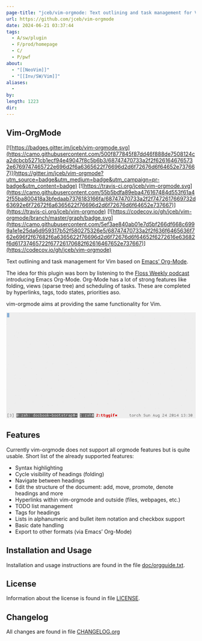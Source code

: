 ```yaml
---
page-title: "jceb/vim-orgmode: Text outlining and task management for Vim based on Emacs' Org-Mode"
url: https://github.com/jceb/vim-orgmode
date: 2024-06-21 03:37:44
tags:
  - A/sw/plugin
  - F/prod/homepage
  - C/
  - P/pwf
about:
  - "[[NeoVim]]"
  - "[[Inv/SW/Vim]]"
aliases:
  - 
by: 
length: 1223
dir: 
---
```


## Vim-OrgMode

[](https://github.com/jceb/vim-orgmode#vim-orgmode)

[![https://badges.gitter.im/jceb/vim-orgmode.svg](https://camo.githubusercontent.com/500f877845f87dd46f888de7508124ca2dcbcb5271cb1ecf94e49047f8c5b6b3/68747470733a2f2f6261646765732e6769747465722e696d2f6a6365622f76696d2d6f72676d6f64652e737667)](https://gitter.im/jceb/vim-orgmode?utm_source=badge&utm_medium=badge&utm_campaign=pr-badge&utm_content=badge) [![https://travis-ci.org/jceb/vim-orgmode.svg](https://camo.githubusercontent.com/55b5bdfa89eba476167484d553f61a42f55ba800418a3bfedaab7376183166fa/68747470733a2f2f7472617669732d63692e6f72672f6a6365622f76696d2d6f72676d6f64652e737667)](https://travis-ci.org/jceb/vim-orgmode) [![https://codecov.io/gh/jceb/vim-orgmode/branch/master/graph/badge.svg](https://camo.githubusercontent.com/5ef3ae840ab01e7d5bf266df668c6999a1e1e25da6d959317b52f580275326e5/68747470733a2f2f636f6465636f762e696f2f67682f6a6365622f76696d2d6f72676d6f64652f6272616e63682f6d61737465722f67726170682f62616467652e737667)](https://codecov.io/gh/jceb/vim-orgmode)

Text outlining and task management for Vim based on [Emacs’ Org-Mode](http://orgmode.org/).

The idea for this plugin was born by listening to the [Floss Weekly podcast](http://twit.tv/floss136) introducing Emacs Org-Mode. Org-Mode has a lot of strong features like folding, views (sparse tree) and scheduling of tasks. These are completed by hyperlinks, tags, todo states, priorities aso.

vim-orgmode aims at providing the same functionality for Vim.

[![examples/mylife.gif](https://github.com/jceb/vim-orgmode/raw/master/examples/mylife.gif)](https://github.com/jceb/vim-orgmode/blob/master/examples/mylife.org)

## Features

[](https://github.com/jceb/vim-orgmode#features)

Currently vim-orgmode does not support all orgmode features but is quite usable. Short list of the already supported features:

-   Syntax highlighting
-   Cycle visibility of headings (folding)
-   Navigate between headings
-   Edit the structure of the document: add, move, promote, denote headings and more
-   Hyperlinks within vim-orgmode and outside (files, webpages, etc.)
-   TODO list management
-   Tags for headings
-   Lists in alphanumeric and bullet item notation and checkbox support
-   Basic date handling
-   Export to other formats (via Emacs’ Org-Mode)

## Installation and Usage

[](https://github.com/jceb/vim-orgmode#installation-and-usage)

Installation and usage instructions are found in the file [doc/orgguide.txt](https://github.com/jceb/vim-orgmode/blob/master/doc/orgguide.txt).

## License

[](https://github.com/jceb/vim-orgmode#license)

Information about the license is found in file [LICENSE](https://github.com/jceb/vim-orgmode/blob/master/LICENSE).

## Changelog

[](https://github.com/jceb/vim-orgmode#changelog)

All changes are found in file [CHANGELOG.org](https://github.com/jceb/vim-orgmode/blob/master/CHANGELOG.org)